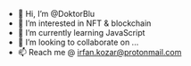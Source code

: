 - 👋 Hi, I’m @DoktorBlu
- 👀 I’m interested in NFT & blockchain
- 🌱 I’m currently learning JavaScript
- 💞️ I’m looking to collaborate on ...
- 📫 Reach me @ irfan.kozar@protonmail.com

<!---
DoktorBlu/DoktorBlu is a ✨ special ✨ repository because its `README.md` (this file) appears on your GitHub profile.
You can click the Preview link to take a look at your changes.
--->
